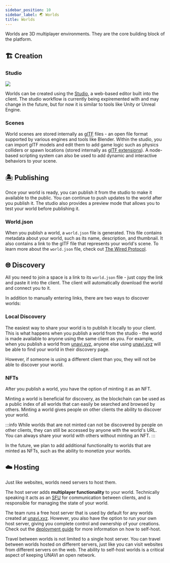 ```yaml
---
sidebar_position: 10
sidebar_label: 🌏 Worlds
title: Worlds
---
```


Worlds are 3D multiplayer environments. They are the core building block of the platform.

## 🏗️ Creation

### Studio

<div class="right-img">
  <img src="/img/Studio.png" />
</div>

Worlds can be created using the [Studio](https://www.unavi.xyz/studio), a web-based editor built into the client. The studio workflow is currently being expiremented with and may change in the future, but for now it is similar to tools like Unity or Unreal Engine.

### Scenes

World scenes are stored internally as [glTF](https://github.com/KhronosGroup/glTF) files - an open file format supported by various engines and tools like Blender. Within the studio, you can import glTF models and edit them to add game logic such as physics colliders or spawn locations (stored internally as [glTF extensions](https://github.com/KhronosGroup/glTF/blob/main/extensions/README.md)). A node-based scripting system can also be used to add dynamic and interactive behaviors to your scene.

## 🏝️ Publishing

Once your world is ready, you can publish it from the studio to make it available to the public. You can continue to push updates to the world after you publish it. The studio also provides a preview mode that allows you to test your world before publishing it.

### World.json

When you publish a world, a `world.json` file is generated. This file contains metadata about your world, such as its name, description, and thumbnail. It also contains a link to the glTF file that represents your world's scene. To learn more about the `world.json` file, check out [The Wired Protocol](https://github.com/wired-protocol/spec).

## 🌐 Discovery

All you need to join a space is a link to its `world.json` file - just copy the link and paste it into the client. The client will automatically download the world and connect you to it.

In addition to manually entering links, there are two ways to discover worlds:

### Local Discovery

The easiest way to share your world is to publish it locally to your client. This is what happens when you publish a world from the studio - the world is made available to anyone using the same client as you. For example, when you publish a world from [unavi.xyz](https://unavi.xyz), anyone else using [unavi.xyz](https://unavi.xyz) will be able to find your world in their discovery page.

However, if someone is using a different client than you, they will not be able to discover your world.

### NFTs

After you publish a world, you have the option of minting it as an NFT.

Minting a world is beneficial for discovery, as the blockchain can be used as a public index of all worlds that can easily be searched and browsed by others. Minting a world gives people on other clients the ability to discover your world.

:::info
While worlds that are not minted can not be discovered by people on other clients, they can still be accessed by anyone with the world's URL. You can always share your world with others without minting an NFT.
:::

In the future, we plan to add additional functionality to worlds that are minted as NFTs, such as the ability to monetize your worlds.

## ☁️ Hosting

Just like websites, worlds need servers to host them.

The host server adds **multiplayer functionality** to your world. Technically speaking it acts as an [SFU](https://bloggeek.me/webrtcglossary/sfu/) for communication between clients, and is responsible for managing the state of your world.

The team runs a free host server that is used by default for any worlds created at [unavi.xyz](https://unavi.xyz). However, you also have the option to run your own host server, giving you complete control and ownership of your creations. Check out the [deployment guide](/deployment/host) for more information on how to self-host.

Travel between worlds is not limited to a single host server. You can travel between worlds hosted on different servers, just like you can visit websites from different servers on the web. The ability to self-host worlds is a critical aspect of keeping UNAVI an open network.
